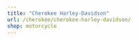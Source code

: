 ```yaml
---
title: "Cherokee Harley-Davidson"
url: /cherokee/cherokee-harley-davidson/
shop: motorcycle
---
```

